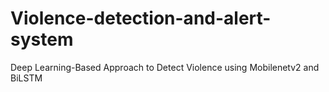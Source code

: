 # Violence-detection-and-alert-system
Deep Learning-Based Approach to Detect Violence using Mobilenetv2 and BiLSTM
